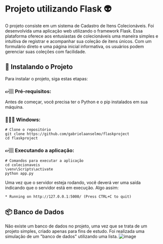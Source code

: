 # Projeto utilizando Flask 👽

O projeto consiste em um sistema de Cadastro de Itens Colecionáveis. Foi desenvolvida uma aplicação web utilizando o framework Flask. Essa plataforma oferece aos entusiastas de colecionáveis uma maneira simples e intuitiva de registrar e acompanhar sua coleção de itens únicos. Com um formulário direto e uma página inicial informativa, os usuários podem gerenciar suas coleções com facilidade.

## 🚀 Instalando o Projeto

Para instalar o projeto, siga estas etapas:

### 👉🏼 Pré-requisitos:

Antes de começar, você precisa ter o Python e o pip instalados em sua máquina.

### 👩🏻‍💻 Windows:

```
# Clone o repositório
git clone https://github.com/gabrielaanselmo/flaskproject
cd flaskproject
```

### 👉🏼 Executando a aplicação:
```
# Comandos para executar a aplicação
cd colecionaveis
\venv\Scripts\activate
python app.py
```
Uma vez que o servidor esteja rodando, você deverá ver uma saída indicando que o servidor está em execução. Algo assim:
```
* Running on http://127.0.0.1:5000/ (Press CTRL+C to quit)
```

## 📦 Banco de Dados
Não existe um banco de dados no projeto, uma vez que se trata de um projeto simples, criado apenas para fins de estudo. Foi realizada uma simulação de um "banco de dados" utilizando uma lista.
![image](https://github.com/gabrielaanselmo/flaskproject/assets/112910372/d74f20ea-6256-4539-a4d8-019796eab8b0)


